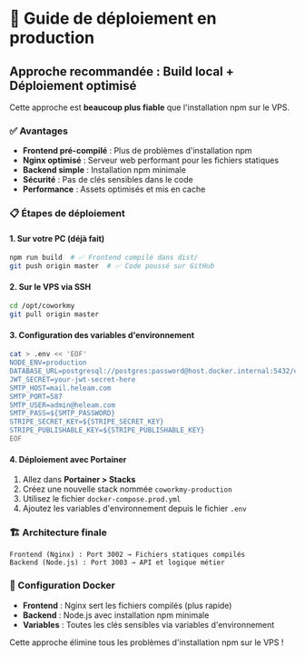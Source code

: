 # 🚀 Guide de déploiement en production

## Approche recommandée : Build local + Déploiement optimisé

Cette approche est **beaucoup plus fiable** que l'installation npm sur le VPS.

### ✅ Avantages

- **Frontend pré-compilé** : Plus de problèmes d'installation npm
- **Nginx optimisé** : Serveur web performant pour les fichiers statiques  
- **Backend simple** : Installation npm minimale
- **Sécurité** : Pas de clés sensibles dans le code
- **Performance** : Assets optimisés et mis en cache

### 📋 Étapes de déploiement

#### 1. **Sur votre PC (déjà fait)**
```bash
npm run build  # ✅ Frontend compilé dans dist/
git push origin master  # ✅ Code poussé sur GitHub
```

#### 2. **Sur le VPS via SSH**
```bash
cd /opt/coworkmy
git pull origin master
```

#### 3. **Configuration des variables d'environnement**
```bash
cat > .env << 'EOF'
NODE_ENV=production
DATABASE_URL=postgresql://postgres:password@host.docker.internal:5432/coworkmy
JWT_SECRET=your-jwt-secret-here
SMTP_HOST=mail.heleam.com
SMTP_PORT=587
SMTP_USER=admin@heleam.com
SMTP_PASS=${SMTP_PASSWORD}
STRIPE_SECRET_KEY=${STRIPE_SECRET_KEY}
STRIPE_PUBLISHABLE_KEY=${STRIPE_PUBLISHABLE_KEY}
EOF
```

#### 4. **Déploiement avec Portainer**

1. Allez dans **Portainer > Stacks**
2. Créez une nouvelle stack nommée `coworkmy-production`
3. Utilisez le fichier `docker-compose.prod.yml`
4. Ajoutez les variables d'environnement depuis le fichier `.env`

### 🏗️ Architecture finale

```
Frontend (Nginx) : Port 3002 → Fichiers statiques compilés
Backend (Node.js) : Port 3003 → API et logique métier
```

### 🔧 Configuration Docker

- **Frontend** : Nginx sert les fichiers compilés (plus rapide)
- **Backend** : Node.js avec installation npm minimale
- **Variables** : Toutes les clés sensibles via variables d'environnement

Cette approche élimine tous les problèmes d'installation npm sur le VPS !
